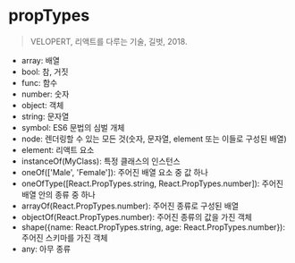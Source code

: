 # propTypes
> VELOPERT, 리액트를 다루는 기술, 길벗, 2018.

- array: 배열
- bool: 참, 거짓
- func: 함수
- number: 숫자
- object: 객체
- string: 문자열
- symbol: ES6 문법의 심벌 개체
- node: 렌더링할 수 있는 모든 것(숫자, 문자열, element 또는 이들로 구성된 배열)
- element: 리액트 요소
- instanceOf(MyClass): 특정 클래스의 인스턴스
- oneOf(['Male', 'Female']): 주어진 배열 요소 중 값 하나
- oneOfType([React.PropTypes.string, React.PropTypes.number]): 주어진 배열 안의 종류 중 하나
- arrayOf(React.PropTypes.number): 주어진 종류로 구성된 배열
- objectOf(React.PropTypes.number): 주어진 종류의 값을 가진 객체
- shape({name: React.PropTypes.string, age: React.PropTypes.number}): 주어진 스키마를 가진 객체
- any: 아무 종류
